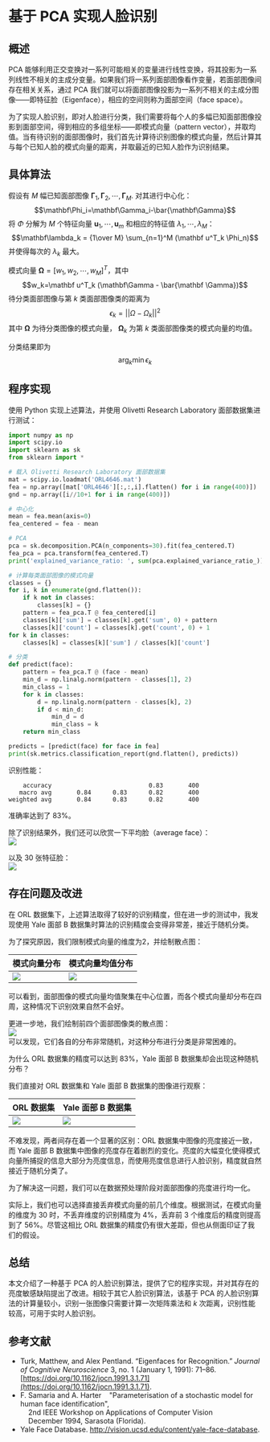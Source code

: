 # 基于 PCA 实现人脸识别
## 概述
PCA 能够利用正交变换对一系列可能相关的变量进行线性变换，将其投影为一系列线性不相关的主成分变量。如果我们将一系列面部图像看作变量，若面部图像间存在相关关系，通过 PCA 我们就可以将面部图像投影为一系列不相关的主成分图像——即特征脸（Eigenface），相应的空间则称为面部空间（face space）。

为了实现人脸识别，即对人脸进行分类，我们需要将每个人的多幅已知面部图像投影到面部空间，得到相应的多组坐标——即模式向量（pattern vector），并取均值。当有待识别的面部图像时，我们首先计算待识别图像的模式向量，然后计算其与每个已知人脸的模式向量的距离，并取最近的已知人脸作为识别结果。

## 具体算法

假设有 $M$ 幅已知面部图像 $\mathbf\Gamma_1,\mathbf\Gamma_2,\cdots,\mathbf\Gamma_M$. 对其进行中心化：
$$\mathbf\Phi_i=\mathbf\Gamma_i-\bar{\mathbf\Gamma}$$
将 $\Phi$ 分解为 $M$ 个特征向量 $\mathbf u_1,\cdots,\mathbf u_m$ 和相应的特征值 $\lambda_1,\cdots,\lambda_M$：
$$\mathbf\lambda_k = {1\over M} \sum_{n=1}^M (\mathbf u^T_k \Phi_n)$$
并使得每次的 $\lambda_k$ 最大。

模式向量 $\mathbf \Omega=[w_1,w_2,\cdots,w_M]^T$，其中
$$w_k=\mathbf u^T_k (\mathbf\Gamma - \bar{\mathbf \Gamma})$$
待分类面部图像与第 $k$ 类面部图像类的距离为
$$\epsilon_k = ||\Omega - \Omega_k||^2$$
其中 $\mathbf\Omega$ 为待分类图像的模式向量， $\mathbf\Omega_k$ 为第 $k$ 类面部图像类的模式向量的均值。

分类结果即为
$$\arg_k\min\epsilon_k$$

## 程序实现
使用 Python 实现上述算法，并使用 Olivetti Research Laboratory 面部数据集进行测试：
```python
import numpy as np
import scipy.io
import sklearn as sk
from sklearn import *

# 载入 Olivetti Research Laboratory 面部数据集
mat = scipy.io.loadmat('ORL4646.mat')
fea = np.array([mat['ORL4646'][:,:,i].flatten() for i in range(400)])
gnd = np.array([i//10+1 for i in range(400)])

# 中心化
mean = fea.mean(axis=0)
fea_centered = fea - mean

# PCA
pca = sk.decomposition.PCA(n_components=30).fit(fea_centered.T)
fea_pca = pca.transform(fea_centered.T)
print('explained_variance_ratio: ', sum(pca.explained_variance_ratio_))

# 计算每类面部图像的模式向量
classes = {}
for i, k in enumerate(gnd.flatten()):
    if k not in classes:
        classes[k] = {}
    pattern = fea_pca.T @ fea_centered[i]
    classes[k]['sum'] = classes[k].get('sum', 0) + pattern
    classes[k]['count'] = classes[k].get('count', 0) + 1
for k in classes:
    classes[k] = classes[k]['sum'] / classes[k]['count']

# 分类
def predict(face):
    pattern = fea_pca.T @ (face - mean)
    min_d = np.linalg.norm(pattern - classes[1], 2)
    min_class = 1
    for k in classes:
        d = np.linalg.norm(pattern - classes[k], 2)
        if d < min_d:
            min_d = d
            min_class = k
    return min_class

predicts = [predict(face) for face in fea]
print(sk.metrics.classification_report(gnd.flatten(), predicts))
```
识别性能：
```
    accuracy                           0.83       400
   macro avg       0.84      0.83      0.82       400
weighted avg       0.84      0.83      0.82       400
```
准确率达到了 $83\%$。

除了识别结果外，我们还可以欣赏一下平均脸（average face）：  
![](orl-mean.png)

以及 $30$ 张特征脸：  
![](orl-eigens.png)

## 存在问题及改进
在 ORL 数据集下，上述算法取得了较好的识别精度，但在进一步的测试中，我发现使用 Yale 面部 B 数据集时算法的识别精度会变得非常差，接近于随机分类。

为了探究原因，我们限制模式向量的维度为2，并绘制散点图：

模式向量分布 | 模式向量均值分布
--- | ---
![](yale-patterns.png) | ![](yale-classes.png)

可以看到，面部图像的模式向量均值聚集在中心位置，而各个模式向量却分布在四周，这种情况下识别效果自然不会好。

更进一步地，我们绘制前四个面部图像类的散点图：  
![](yale-patterns-4.png)  
可以发现，它们各自的分布非常随机，对这种分布进行分类是非常困难的。

为什么 ORL 数据集的精度可以达到 $83\%$，Yale 面部 B 数据集却会出现这种随机分布？

我们直接对 ORL 数据集和 Yale 面部 B 数据集的图像进行观察：

ORL 数据集 | Yale 面部 B 数据集
--- | ---
![](orl.png) | ![](yale.png)

不难发现，两者间存在着一个显著的区别：ORL 数据集中图像的亮度接近一致，而 Yale 面部 B 数据集中图像的亮度存在着剧烈的变化。亮度的大幅变化使得模式向量所捕捉的信息大部分为亮度信息，而使用亮度信息进行人脸识别，精度就自然接近于随机分类了。

为了解决这一问题，我们可以在数据预处理阶段对面部图像的亮度进行均一化。

实际上，我们也可以选择直接丢弃模式向量的前几个维度。根据测试，在模式向量的维度为 $30$ 时，不丢弃维度的识别精度为 $4\%$，丢弃前 $3$ 个维度后的精度则提高到了 $56\%$。尽管这相比 ORL 数据集的精度仍有很大差距，但也从侧面印证了我们的假设。

## 总结
本文介绍了一种基于 PCA 的人脸识别算法，提供了它的程序实现，并对其存在的亮度敏感缺陷提出了改进。相较于其它人脸识别算法，该基于 PCA 的人脸识别算法的计算量较小，识别一张图像只需要计算一次矩阵乘法和 $k$ 次距离，识别性能较高，可用于实时人脸识别。

## 参考文献
- Turk, Matthew, and Alex Pentland. “Eigenfaces for Recognition.” _Journal of Cognitive Neuroscience_ 3, no. 1 (January 1, 1991): 71–86. [https://doi.org/10.1162/jocn.1991.3.1.71](https://doi.org/10.1162/jocn.1991.3.1.71).
- F. Samaria and A. Harter    "Parameterisation of a stochastic model for human face identification",  
    2nd IEEE Workshop on Applications of Computer Vision  
    December 1994, Sarasota (Florida).
- Yale Face Database. http://vision.ucsd.edu/content/yale-face-database.